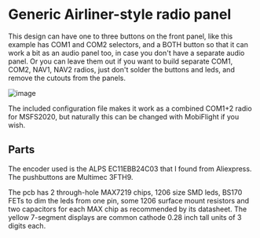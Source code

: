# Generic Airliner-style radio panel

This design can have one to three buttons on the front panel, like this example has COM1 and COM2 selectors, 
and a BOTH button so that it can work a bit as an audio panel too, in case you don't have a separate audio
panel. Or you can leave them out if you want to build separate COM1, COM2, NAV1, NAV2 radios, just don't solder 
the buttons and leds, and remove the cutouts from the panels.

![image](https://user-images.githubusercontent.com/2587818/131249004-59448b31-ed80-4a01-8a27-8274ee582d79.png)

The included configuration file makes it work as a combined COM1+2 radio for MSFS2020, but naturally this
can be changed with MobiFlight if you wish.

## Parts

The encoder used is the ALPS EC11EBB24C03 that I found from Aliexpress. The pushbuttons are Multimec 3FTH9.

The pcb has 2 through-hole MAX7219 chips, 1206 size SMD leds, BS170 FETs to dim the leds from one pin, 
some 1206 surface mount resistors and two capacitors for each MAX chip as recommended by its datasheet. 
The yellow 7-segment displays are common cathode 0.28 inch tall units of 3 digits each.
